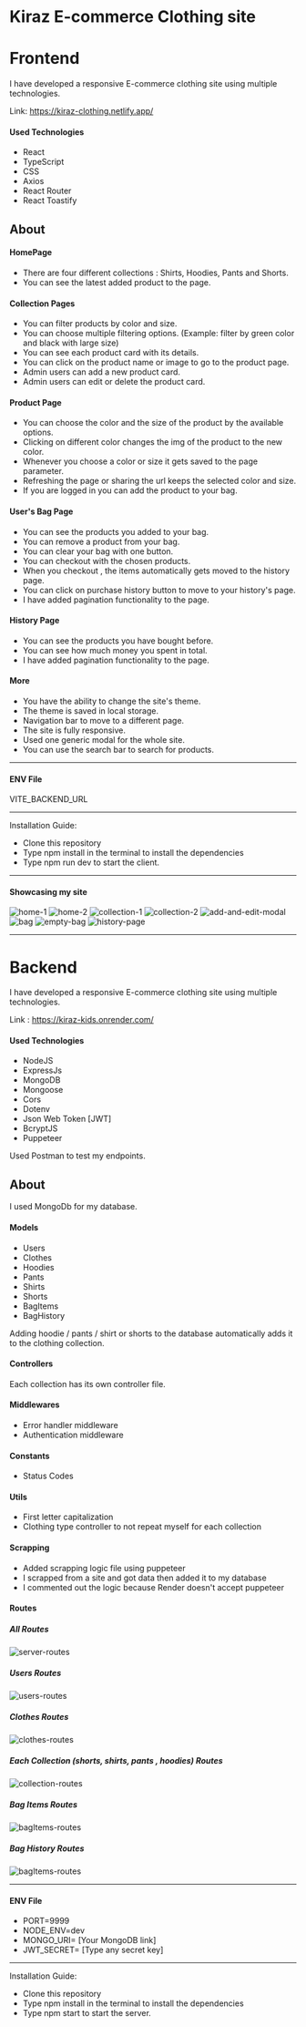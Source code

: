 # Kiraz E-commerce Clothing site

# Frontend

I have developed a responsive E-commerce clothing site using multiple technologies.

Link: https://kiraz-clothing.netlify.app/

#### Used Technologies

- React
- TypeScript
- CSS
- Axios
- React Router
- React Toastify

## About

#### HomePage

- There are four different collections : Shirts, Hoodies, Pants and Shorts.
- You can see the latest added product to the page.

#### Collection Pages

- You can filter products by color and size.
- You can choose multiple filtering options. (Example: filter by green color and black with large size)
- You can see each product card with its details.
- You can click on the product name or image to go to the product page.
- Admin users can add a new product card.
- Admin users can edit or delete the product card.

#### Product Page

- You can choose the color and the size of the product by the available options.
- Clicking on different color changes the img of the product to the new color.
- Whenever you choose a color or size it gets saved to the page parameter.
- Refreshing the page or sharing the url keeps the selected color and size.
- If you are logged in you can add the product to your bag.

#### User's Bag Page

- You can see the products you added to your bag.
- You can remove a product from your bag.
- You can clear your bag with one button.
- You can checkout with the chosen products.
- When you checkout , the items automatically gets moved to the history page.
- You can click on purchase history button to move to your history's page.
- I have added pagination functionality to the page.

#### History Page

- You can see the products you have bought before.
- You can see how much money you spent in total.
- I have added pagination functionality to the page.

#### More

- You have the ability to change the site's theme.
- The theme is saved in local storage.
- Navigation bar to move to a different page.
- The site is fully responsive.
- Used one generic modal for the whole site.
- You can use the search bar to search for products.

---

#### ENV File

VITE_BACKEND_URL

---

Installation Guide:

- Clone this repository
- Type npm install in the terminal to install the dependencies
- Type npm run dev to start the client.

---

#### Showcasing my site

![home-1](./client/src/assets/showcase/home-1.png)
![home-2](./client/src/assets/showcase/home-two.png)
![collection-1](./client/src/assets/showcase/collection-1.png)
![collection-2](./client/src/assets/showcase/collection-2.png)
![add-and-edit-modal](./client/src/assets/showcase/add-edit-modal.png)
![bag](./client/src/assets/showcase/bag.png)
![empty-bag](./client/src/assets/showcase/empty-bag.png)
![history-page](./client/src/assets/showcase/history.png)

---

# Backend

I have developed a responsive E-commerce clothing site using multiple technologies.

Link : https://kiraz-kids.onrender.com/

#### Used Technologies

- NodeJS
- ExpressJs
- MongoDB
- Mongoose
- Cors
- Dotenv
- Json Web Token [JWT]
- BcryptJS
- Puppeteer

Used Postman to test my endpoints.

## About

I used MongoDb for my database.

#### Models

- Users
- Clothes
- Hoodies
- Pants
- Shirts
- Shorts
- BagItems
- BagHistory

Adding hoodie / pants / shirt or shorts to the database automatically adds it to the clothing collection.

#### Controllers

Each collection has its own controller file.

#### Middlewares

- Error handler middleware
- Authentication middleware

#### Constants

- Status Codes

#### Utils

- First letter capitalization
- Clothing type controller to not repeat myself for each collection

#### Scrapping

- Added scrapping logic file using puppeteer
- I scrapped from a site and got data then added it to my database
- I commented out the logic because Render doesn't accept puppeteer

#### Routes

##### All Routes

![server-routes](./server/assets/server-routes.png)

##### Users Routes

![users-routes](./server/assets/server-routes.png)

##### Clothes Routes

![clothes-routes](./server/assets/clothes-routes.png)

##### Each Collection (shorts, shirts, pants , hoodies) Routes

![collection-routes](./server/assets/collection-routes.png)

##### Bag Items Routes

![bagItems-routes](./server/assets/bagItems-routes.png)

##### Bag History Routes

![bagItems-routes](./server/assets/bagHistory-routes.png)

---

#### ENV File

- PORT=9999
- NODE_ENV=dev
- MONGO_URI= [Your MongoDB link]
- JWT_SECRET= [Type any secret key]

---

Installation Guide:

- Clone this repository
- Type npm install in the terminal to install the dependencies
- Type npm start to start the server.
